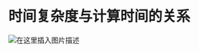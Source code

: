 # 时间复杂度与计算时间的关系



![在这里插入图片描述](https://img-blog.csdnimg.cn/20200123220200379.jpg?x-oss-process=image/watermark,type_ZmFuZ3poZW5naGVpdGk,shadow_10,text_aHR0cHM6Ly9ibG9nLmNzZG4ubmV0L3FxXzQzNzM3Njk3,size_16,color_FFFFFF,t_70)
